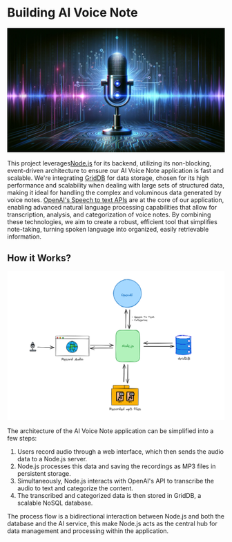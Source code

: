 # Building AI Voice Note

![cover](images/voice-note-ai.webp)

This project leverages[Node.js](https://nodejs.org/en/download/) for its backend, utilizing its non-blocking, event-driven architecture to ensure our AI Voice Note application is fast and scalable. We're integrating [GridDB](https://docs.griddb.net/latest/about/what-is-griddb/) for data storage, chosen for its high performance and scalability when dealing with large sets of structured data, making it ideal for handling the complex and voluminous data generated by voice notes. [OpenAI's Speech to text APIs](https://platform.openai.com/docs/guides/speech-to-text) are at the core of our application, enabling advanced natural language processing capabilities that allow for transcription, analysis, and categorization of voice notes. By combining these technologies, we aim to create a robust, efficient tool that simplifies note-taking, turning spoken language into organized, easily retrievable information.

## How it Works?

![project architecture](images/project-architecture.png)

The architecture of the AI Voice Note application can be simplified into a few steps:
1. Users record audio through a web interface, which then sends the audio data to a Node.js server. 
2. Node.js processes this data and saving the recordings as MP3 files in persistent storage.
3. Simultaneously, Node.js interacts with OpenAI's API to transcribe the audio to text and categorize the content. 
4. The transcribed and categorized data is then stored in GridDB, a scalable NoSQL database. 

The process flow is a bidirectional interaction between Node.js and both the database and the AI service, this make Node.js acts as the central hub for data management and processing within the application.

